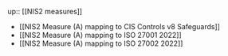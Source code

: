 up:: [[NIS2 measures]]

- [[NIS2 Measure (A) mapping to CIS Controls v8 Safeguards]]
- [[NIS2 Measure (A) mapping to ISO 27001 2022]]
- [[NIS2 Measure (A) mapping to ISO 27002 2022]]
